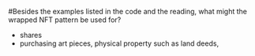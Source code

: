 #Besides the examples listed in the code and the reading, what might the wrapped NFT pattern be used for?

- shares
- purchasing art pieces, physical property such as land deeds,
